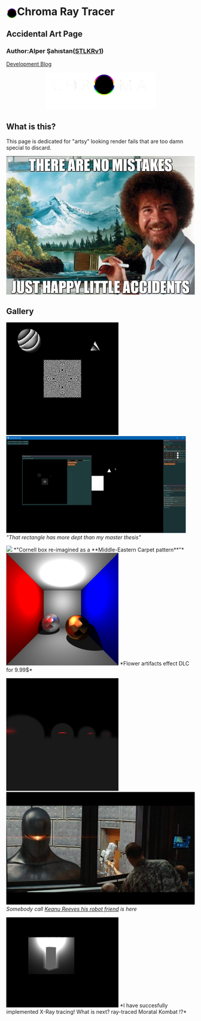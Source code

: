 #  Chroma Ray Tracer <img align="left" src= "resources/logo_solo.png" height="40">
## Accidental Art Page
### Author:Alper Şahıstan([STLKRv1](https://github.com/STLKRv1))  

[Development Blog](README.md)  

<p align="center">
<img src= "resources/logo_w.png" height="100"></p>  
  
## What is this?

This page is dedicated for "artsy" looking render fails that are too damn special to discard.  
<p align="center">
<img src= "resources/bob.jpg" >
</p>  
  
## Gallery

<img src= "resources/fail3.png" width = "300" > <img src= "resources/light_bug.gif" >  
*"That rectangle has more dept than my master thesis"*  

<img src= "resources/halıkilimtravel.png" width = "300" >  
*"Cornell box re-imagined as a **Middle-Eastern Carpet pattern**"*  

<img src= "resources/flower.png" width = "300" >  
*Flower artifacts effect DLC for 9.99$*  

<img src= "resources/scary_spheres.png" width = "300" > <img src= "resources/gort.jpg" height = "300" >  
*Somebody call [Keanu Reeves his robot friend]( https://www.imdb.com/title/tt0970416/ ) is here*  

<img src= "resources/mystic_prizm.png" width = "300" >  
*I have succesfully implemented X-Ray tracing! What is next? ray-traced Moratal Kombat !?*  



